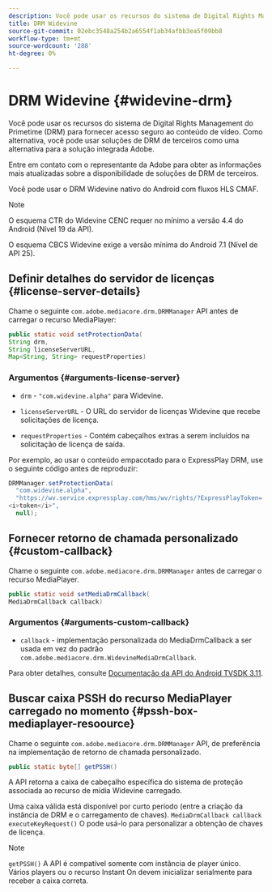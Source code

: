 ```yaml
---
description: Você pode usar os recursos do sistema de Digital Rights Management do Primetime (DRM) para fornecer acesso seguro ao conteúdo de vídeo. Como alternativa, você pode usar soluções de DRM de terceiros como uma alternativa para a solução integrada Adobe.
title: DRM Widevine
source-git-commit: 02ebc3548a254b2a6554f1ab34afbb3ea5f09bb8
workflow-type: tm+mt
source-wordcount: '288'
ht-degree: 0%

---
```


# DRM Widevine {#widevine-drm}

Você pode usar os recursos do sistema de Digital Rights Management do Primetime (DRM) para fornecer acesso seguro ao conteúdo de vídeo. Como alternativa, você pode usar soluções de DRM de terceiros como uma alternativa para a solução integrada Adobe.

Entre em contato com o representante da Adobe para obter as informações mais atualizadas sobre a disponibilidade de soluções de DRM de terceiros.

<!--<a id="section_1385440013EF4A9AA45B6AC98919E662"></a>-->

Você pode usar o DRM Widevine nativo do Android com fluxos HLS CMAF.

>[!NOTE]
>
> O esquema CTR do Widevine CENC requer no mínimo a versão 4.4 do Android (Nível 19 da API).
>
> O esquema CBCS Widevine exige a versão mínima do Android 7.1 (Nível de API 25).

## Definir detalhes do servidor de licenças {#license-server-details}

Chame o seguinte `com.adobe.mediacore.drm.DRMManager` API antes de carregar o recurso MediaPlayer:

```java
public static void setProtectionData(
String drm,
String licenseServerURL,
Map<String, String> requestProperties)
```

### Argumentos {#arguments-license-server}

* `drm` - `"com.widevine.alpha"` para Widevine.

* `licenseServerURL` - O URL do servidor de licenças Widevine que recebe solicitações de licença.

* `requestProperties` - Contém cabeçalhos extras a serem incluídos na solicitação de licença de saída.

Por exemplo, ao usar o conteúdo empacotado para o ExpressPlay DRM, use o seguinte código antes de reproduzir:

```java
DRMManager.setProtectionData(
  "com.widevine.alpha",  
  "https://wv.service.expressplay.com/hms/wv/rights/?ExpressPlayToken= 
<i>token</i>",  
  null);
```

## Fornecer retorno de chamada personalizado {#custom-callback}

Chame o seguinte `com.adobe.mediacore.drm.DRMManager` antes de carregar o recurso MediaPlayer.

```java
public static void setMediaDrmCallback(
MediaDrmCallback callback)
```

### Argumentos {#arguments-custom-callback}

* `callback` - implementação personalizada do MediaDrmCallback a ser usada em vez do padrão `com.adobe.mediacore.drm.WidevineMediaDrmCallback`.

Para obter detalhes, consulte [Documentação da API do Android TVSDK 3.11](https://help.adobe.com/en_US/primetime/api/psdk/javadoc3.11/index.html).

## Buscar caixa PSSH do recurso MediaPlayer carregado no momento {#pssh-box-mediaplayer-resoource}

Chame o seguinte `com.adobe.mediacore.drm.DRMManager` API, de preferência na implementação de retorno de chamada personalizado.

```java
public static byte[] getPSSH()
```

A API retorna a caixa de cabeçalho específica do sistema de proteção associada ao recurso de mídia Widevine carregado.

Uma caixa válida está disponível por curto período (entre a criação da instância de DRM e o carregamento de chaves). `MediaDrmCallback callback executeKeyRequest()` O pode usá-lo para personalizar a obtenção de chaves de licença.

>[!NOTE]
>
> `getPSSH()` A API é compatível somente com instância de player único. Vários players ou o recurso Instant On devem inicializar serialmente para receber a caixa correta.
